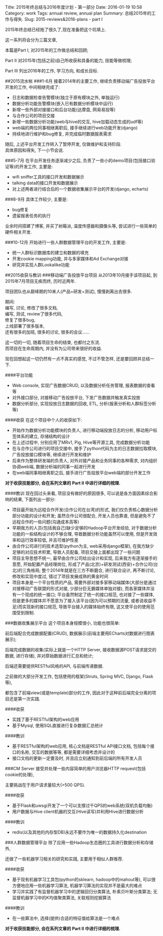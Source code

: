 Title: 2015年终总结与2016年度计划 - 第一部分
Date: 2016-01-19 10:58
Category: work
Tags: annual review, annual plan
Summary: 总结2015年的工作与得失.
Slug: 2015-reviews&2016-plans - part I


2015年终总结已经拖了很久了,现在准备把这个坑填上.

这一系列将会分为三篇文章,

本篇是Part I, 对2015年的工作做总结和回顾;

Part II 对2015年(包括之前)自己所收获和具备的能力, 技能等做梳理;

Part III 列出2016年的工作, 学习方向, 和成长目标.


##2015流水帐
###1-6月
接着2014年的主要工作, 继续负责移动端广告投放平台开发的工作,
中间相继完成了:

* 日志和数据检查告警模块(独立于原有模块之外, 单独运行)
* 数据分析功能告警模块(嵌入已有数据分析模块中运行)
* 新增一些外部对接接口和后台功能(达摩盘, 网易易投等)
* 与合作公司的项目交接
* 新增一些数据分析功能(web与hive的交互, hive加载动态生成的udf等)
* web端的两位同事相继离职后, 接手继续进行web功能开发(django)
* 持续地进行维护和bug修复, 并完成临时数据报表需求

随后, 上述平台开发工作转入了暂停开发, 仅做维护和支持阶段.  
具体原因和得失, 下一小节会说.

###5-7月
在平台开发任务逐渐减少之后, 负责了一些小的demo项目(包括接口验证等)的开发工作,
主要是:

* wifi sniffer工具的接口开发和数据展示
* talking data的接口开发和数据展示
* 对上述两者进行结合后的一个数据收集展示平台的开发(django, echarts)

###8-9月
具体工作较少, 主要是:

* bug修复
* 遗留报表任务的执行

业余时间搭建了博客, 并买了树莓派, 温度传感器和摄像头等, 尝试进行一些简单的硬件相关开发.

###10-12月
开始进行一些人群数据管理平台的开发工作, 主要是:

* 统一人群标识数据库的建立和数据的填充
* 开发cookie mapping功能, 并与多家媒体和Ad Exchange对接
* 研究并实现人群Lookalike功能


##2015收获与教训
###移动端广告投放平台项目
从2013年10月接手该项目起, 到2015年7月项目无疾而终, 历时近两年.

项目团队也从巅峰期的10来人(产品+研发+测试), 慢慢剥离出去很多.

期间:  
编写, 讨论, 修改了很多文档,  
编写, 测试, review了很多代码,  
修复了很多bug,  
上线部署了很多版本,  
还有很多的加班, 很多的讨论, 很多的会议......

这一切的一切, 随着项目生命的结束, 也都付之东流.  
而项目在生命周期内, 并没有为公司带来很好的收益. 

现在回想起这一切仍然有一点不真实的感觉, 不过不管怎样, 还是要回顾并总结一下.

####平台功能

* Web console, 实现广告数据CRUD, 以及数据分析任务管理, 报表数据的查看等
* 对外接口部分, 对接移动广告投放平台, 下发广告数据并触发真实投放
* 数据分析部分, 实现投放日志数据的回收, ETL, 分析(报表分析和人群标签分析等)

####收获 
在这个项目中个人的收获如下:

* 开始作为数据分析功能模块的负责人, 进行移动端投放日志的分析, 移动用户标签体系的建立, 存储结构的设计
* 在上述过程中, 分别应用了MRv1, Pig, Hive等开源工具, 完成数据分析功能
* 在与合作公司进行的项目交接中, 接手了python代码为主的日志数据拉取模块, 广告投放接口模块等, 继续进行开发和维护
* 后来作为整体研发端的负责人, 对外对接产品和业务同事的各种需求, 对内组织协调web端, 数据分析端的同事一起进行开发
* 在web端同事相继离职之后, 接手进行广告投放平台web端的部分开发工作

**对于收获技能部分, 会在系列文章的 Part II 中进行详细的梳理.**

####教训 
现在回过头来看, 项目没有做好的原因很多, 可以说是各方面因素综合影响的结果, 下面列出一部分:  

* 项目最开始为远程合作开发(合作公司在台湾)的形式, 我们仅负责核心数据分析部分功能的设计和开发; 虽然合作公司很配合, 开发人员也靠谱, 但是避免不了远程合作的一些问题(沟通成本高等)
* 早期我方的人员(包括我自己)缺少足够的Hadoop平台开发经验, 对于数据分析功能的一些结构设计的不够合理, 导致数据分析功能虽然可以使用, 但是开发效率和运行效率较低, 并且可维护性差
* 由合作公司进行的技术选型(python为主, web采用django框架), 在我方缺少足够的对应技术积累, 导致人员配备, 项目交接上面都出现了一些问题
* 项目主导思想不统一, 最早由合作公司给出设计和实现, 后来我方有逐渐接手的意愿, 开始配置产品经理岗位, 形成了产品(北京)+研发测试(西安)+合作公司(台北)的三角格局; 整个2014年就是在三方不断磨合, 进行联合设计, 再不断讨论, 修改和实现中度过, 错过了项目发展成熟的黄金时间
* 项目本身是一个平台性质的产品, 需要外部对接多家移动端媒体(大部分是通过对接移动广告联盟的形式对接, 少部分巨无霸媒体单独对接), 而各家媒体并没有一个现成的统一接口; 平台虽然制定了统一的接口规范, 也对接了一些媒体, 但是更多的媒体并不愿意为了接入该平台(因为可以预期的流量, 或者说收益不足)而实现新的接口规范, 导致平台接入的媒体始终有限, 这又使平台的使用范围受到限制.


###数据收集展示平台
这个项目本身规模很小, 功能也很简单:

前后端配合完成数据配置(CRUD), 数据展示(前端主要用ECharts对数据进行图表展示); 

后端完成数据的收集(实际上就是一个HTTP Server, 接收数据源POST请求提交的数据, 进行存储), 并对原始数据进行汇总和统计;

后端还需要提供RESTful风格的API, 与前端传递数据.

之前做的大部分开发工作, 包括使用的框架(Struts, Spring MVC, Django, Flask等), 

都包含了前端view(或是template)部分的工作, 因此对于这种前后端完全分离的项目还是第一次实践.

####收获 
* 实践了基于RESTful架构的web应用
* 基于Mysql, 使用SQL直接进行复杂数据汇总统计

####教训 
* 基于RESTful架构的web应用, 核心文档是RESTful API接口文档, 包括每个接口的名称, 交互的数据等等, 都是需要详细考虑并设计的
* 接口文档的更新一定要及时, 并且应立刻通知到前后端的所有开发人员


###CM Server
接受并处理一些内容简单的用户浏览器HTTP request(包括cookie的处理), 

主要挑战在于用户请求量较大(>500 QPS).

####收获 
* 基于Flask和uwsgi开发了一个可以支撑过千QPS的web系统(双机负载均衡)
* 用户数据与Hive client机器的交互(Hive读写)并利用Hive进行数据分析

####教训 
* redis(以及其他的内存型DB)永远不要作为唯一的数据持久化destination


###人群数据管理平台
除了应用一些Hadoop生态圈的工具进行数据分析和存储外, 

还做了一些机器学习相关的研究和实践, 主要用于相似人群推荐.

####收获 
* 基于现有机器学习工具包(python的sklearn, hadoop中的mahout等), 可以很方便地应用一些机器学习算法, 机器学习算法的实现并不是最大的难点
* 学习并实践了有监督机器学习中的逻辑回归分类算法, 朴素贝叶斯分类算法; 无监督机器学习中的K均值聚类算法, 关联规则挖掘算法

####教训 
* 在一些算法中, 选择(提供)合适的特征值给算法是一个难点

**对于收获技能部分, 会在系列文章的 Part II 中进行详细的梳理.**
